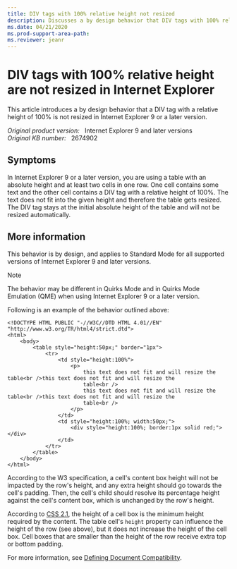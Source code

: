 ```yaml
---
title: DIV tags with 100% relative height not resized
description: Discusses a by design behavior that DIV tags with 100% relative height can't be resized in Internet Explorer 9 and later versions.
ms.date: 04/21/2020
ms.prod-support-area-path: 
ms.reviewer: jeanr
---
```

# DIV tags with 100% relative height are not resized in Internet Explorer

This article introduces a by design behavior that a DIV tag with a relative height of 100% is not resized in Internet Explorer 9 or a later version.

_Original product version:_ &nbsp; Internet Explorer 9 and later versions  
_Original KB number:_ &nbsp; 2674902

## Symptoms

In Internet Explorer 9 or a later version, you are using a table with an absolute height and at least two cells in one row. One cell contains some text and the other cell contains a DIV tag with a relative height of 100%. The text does not fit into the given height and therefore the table gets resized. The DIV tag stays at the initial absolute height of the table and will not be resized automatically.

## More information

This behavior is by design, and applies to Standard Mode for all supported versions of Internet Explorer 9 and later versions.

> [!NOTE]
> The behavior may be different in Quirks Mode and in Quirks Mode Emulation (QME) when using Internet Explorer 9 or a later version.

Following is an example of the behavior outlined above:

```aspx-csharp
<!DOCTYPE HTML PUBLIC "-//W3C//DTD HTML 4.01//EN" "http://www.w3.org/TR/html4/strict.dtd">
<html>
    <body>
        <table style="height:50px;" border="1px">
            <tr>
                <td style="height:100%">
                    <p>
                        this text does not fit and will resize the table<br />this text does not fit and will resize the
                        table<br />
                        this text does not fit and will resize the table<br />this text does not fit and will resize the
                        table<br />
                    </p>
                </td>
                <td style="height:100%; width:50px;">
                    <div style="height:100%; border:1px solid red;"></div>
                </td>
            </tr>
        </table>
    </body>
</html>
```

According to the W3 specification, a cell's content box height will not be impacted by the row's height, and any extra height should go towards the cell's padding. Then, the cell's child should resolve its percentage height against the cell's content box, which is unchanged by the row's height.

According to [CSS 2.1](http://www.w3.org/tr/css21/tables.html#height-layout), the height of a cell box is the minimum height required by the content. The table cell's `height` property can influence the height of the row (see above), but it does not increase the height of the cell box. Cell boxes that are smaller than the height of the row receive extra top or bottom padding.

For more information, see [Defining Document Compatibility](/previous-versions/windows/internet-explorer/ie-developer/compatibility/cc288325(v=vs.85)).
